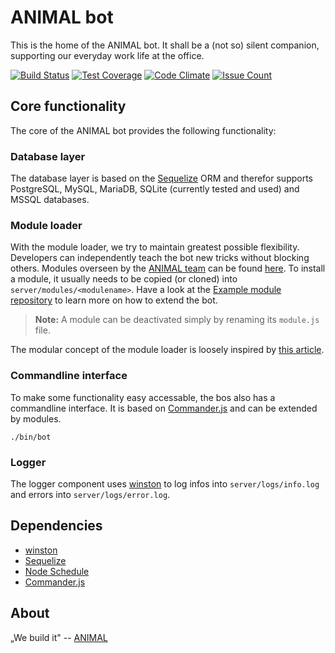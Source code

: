 # ANIMAL bot
This is the home of the ANIMAL bot. It shall be a (not so) silent companion, supporting our everyday work life at the office.

[![Build Status](https://travis-ci.org/AnimalDesign/bot.svg?branch=master)](https://travis-ci.org/AnimalDesign/bot)
[![Test Coverage](https://codeclimate.com/github/AnimalDesign/bot/badges/coverage.svg?branch=master)](https://codeclimate.com/github/AnimalDesign/bot/coverage)
[![Code Climate](https://codeclimate.com/github/AnimalDesign/bot/badges/gpa.svg?branch=master)](https://codeclimate.com/github/AnimalDesign/bot)
[![Issue Count](https://codeclimate.com/github/AnimalDesign/bot/badges/issue_count.svg?branch=master)](https://codeclimate.com/github/AnimalDesign/bot)

## Core functionality
The core of the ANIMAL bot provides the following functionality:

### Database layer
The database layer is based on the [Sequelize](http://docs.sequelizejs.com/en/latest/) ORM and therefor supports PostgreSQL, MySQL, MariaDB, SQLite (currently tested and used) and MSSQL databases.

### Module loader
With the module loader, we try to maintain greatest possible flexibility. Developers can independently teach the bot new tricks without blocking others. Modules overseen by the [ANIMAL team](http://animal.at) can be found [here](https://github.com/AnimalBot). To install a module, it usually needs to be copied (or cloned) into  `server/modules/<modulename>`. Have a look at the [Example module repository](https://github.com/AnimalBot/example) to learn more on how to extend the bot.

> **Note:** A module can be deactivated simply by renaming its `module.js` file.

The modular concept of the module loader is loosely inspired by [this article](https://strongloop.com/strongblog/modular-node-js-express/).

### Commandline interface

To make some functionality easy accessable, the bos also has a commandline interface. It is based on 
[Commander.js](https://github.com/tj/commander.js) and can be extended by modules.

```
./bin/bot
```

### Logger

The logger component uses [winston](https://github.com/winstonjs/winston) to log infos into `server/logs/info.log` and 
errors into `server/logs/error.log`.

## Dependencies
- [winston](https://github.com/winstonjs/winston)
- [Sequelize](http://docs.sequelizejs.com/en/latest/)
- [Node Schedule](https://github.com/node-schedule/node-schedule)
- [Commander.js](https://github.com/tj/commander.js)

## About
„We build it" -- [ANIMAL](http://animal.at)
